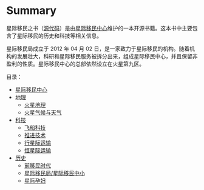 # Summary

星际移民之书（[源代码](https://github.com/InterImm/InterImmBook)）是由[星际移民中心](http://interimm.github.io/)维护的一本开源书籍。这本书中主要包含了星际移民的历史和科技等相关信息。

星际移民局成立于 2012 年 04 月 02 日，是一家致力于星际移民的机构。随着机构的发展壮大，科研和星际移民服务被拆分出来，组成星际移民中心，并且保留非盈利的性质。星际移民中心的总部依然设立在火星第九区。


目录：

* [星际移民中心](InterImm.md)
* [地理](geo/README.md)
    * [火星地理](geo/mars.md)
    * [火星气候与天气](geo/weather.md)
* [科技](tech/README.md)
    * [飞船科技](tech/spaceship.md)
    * [推进技术](tech/propulsion.md)
    * [行星际运输](tech/transorbital.md)
    * [恒星际运输](tech/interstellarTrans.md)
* [历史](history/README.md)
    * [前移民时代](history/preImmigration.md)
    * [星际移民局/星际移民中小](history/interImmHist.md)
    * [星际孕妇](history/babies.md)

